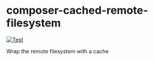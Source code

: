 # composer-cached-remote-filesystem

[![Test](https://github.com/violinist-dev/composer-cached-remote-filesystem/actions/workflows/test.yml/badge.svg)](https://github.com/violinist-dev/composer-cached-remote-filesystem/actions/workflows/test.yml)

Wrap the remote filesystem with a cache
